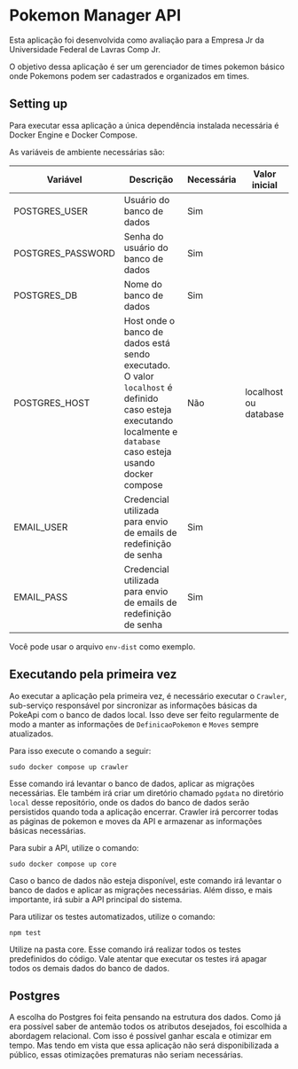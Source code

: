 # Pokemon Manager API

Esta aplicação foi desenvolvida como avaliação para a Empresa Jr da Universidade Federal de Lavras Comp Jr.

O objetivo dessa aplicação é ser um gerenciador de times pokemon básico onde Pokemons podem ser cadastrados e organizados em times.

## Setting up

Para executar essa aplicação a única dependência instalada necessária é Docker Engine e Docker Compose.

As variáveis de ambiente necessárias são:

|Variável | Descrição | Necessária | Valor inicial|
|---------|-----------|------------|--------------|
|POSTGRES_USER|Usuário do banco de dados|Sim|  |
|POSTGRES_PASSWORD|Senha do usuário do banco de dados|Sim|  |
|POSTGRES_DB|Nome do banco de dados|Sim|  |
|POSTGRES_HOST|Host onde o banco de dados está sendo executado. O valor `localhost` é definido caso esteja executando localmente e `database` caso esteja usando docker compose|Não|localhost ou database|
|EMAIL_USER|Credencial utilizada para envio de emails de redefinição de senha|Sim| |
|EMAIL_PASS|Credencial utilizada para envio de emails de redefinição de senha|Sim| |

Você pode usar o arquivo `env-dist` como exemplo.

## Executando pela primeira vez

Ao executar a aplicação pela primeira vez, é necessário executar o `Crawler`, sub-serviço responsável por sincronizar as informações básicas da PokeApi com o banco de dados local. Isso deve ser feito regularmente de modo a manter as informações de `DefinicaoPokemon` e `Moves` sempre atualizados.

Para isso execute o comando a seguir:

```sudo docker compose up crawler```

Esse comando irá levantar o banco de dados, aplicar as migrações necessárias. Ele também irá criar um diretório chamado `pgdata` no diretório `local` desse repositório, onde os dados do banco de dados serão persistidos quando toda a aplicação encerrar. Crawler irá percorrer todas as páginas de pokemon e moves da API e armazenar as informações básicas necessárias.

Para subir a API, utilize o comando:

```sudo docker compose up core```

Caso o banco de dados não esteja disponível, este comando irá levantar o banco de dados e aplicar as migrações necessárias. Além disso, e mais importante, irá subir a API principal do sistema.

Para utilizar os testes automatizados, utilize o comando:

```npm test```

Utilize na pasta core. Esse comando irá realizar todos os testes predefinidos do código. Vale atentar que executar os testes irá apagar todos os demais dados do banco de dados.

## Postgres

A escolha do Postgres foi feita pensando na estrutura dos dados. Como já era possível saber de antemão todos os atributos desejados, foi escolhida a abordagem relacional. Com isso é possível ganhar escala e otimizar em tempo. Mas tendo em vista que essa aplicação não será disponibilizada a público, essas otimizações prematuras não seriam necessárias.